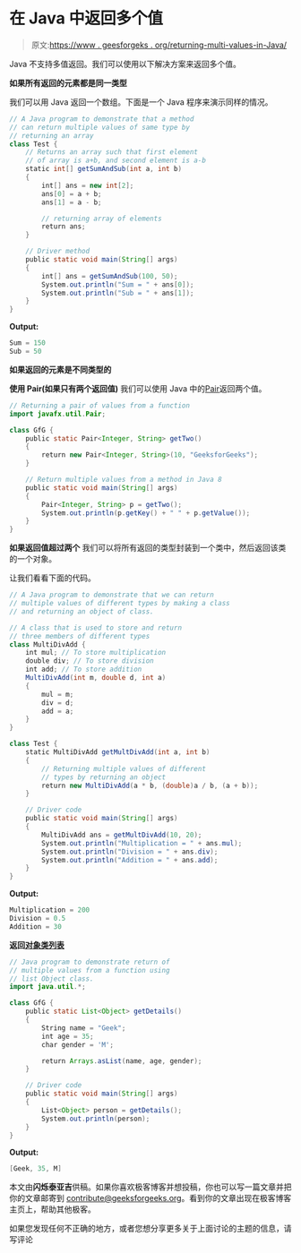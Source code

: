 # 在 Java 中返回多个值

> 原文:[https://www . geesforgeks . org/returning-multi-values-in-Java/](https://www.geeksforgeeks.org/returning-multiple-values-in-java/)

Java 不支持多值返回。我们可以使用以下解决方案来返回多个值。

**如果所有返回的元素都是同一类型**

我们可以用 Java 返回一个数组。下面是一个 Java 程序来演示同样的情况。

```java
// A Java program to demonstrate that a method
// can return multiple values of same type by
// returning an array
class Test {
    // Returns an array such that first element
    // of array is a+b, and second element is a-b
    static int[] getSumAndSub(int a, int b)
    {
        int[] ans = new int[2];
        ans[0] = a + b;
        ans[1] = a - b;

        // returning array of elements
        return ans;
    }

    // Driver method
    public static void main(String[] args)
    {
        int[] ans = getSumAndSub(100, 50);
        System.out.println("Sum = " + ans[0]);
        System.out.println("Sub = " + ans[1]);
    }
}
```

**Output:**

```java
Sum = 150
Sub = 50

```

**如果返回的元素是不同类型的**

**使用 Pair(如果只有两个返回值)**
我们可以使用 Java 中的[Pair](https://www.geeksforgeeks.org/pair-class-in-java/)返回两个值。

```java
// Returning a pair of values from a function
import javafx.util.Pair;

class GfG {
    public static Pair<Integer, String> getTwo()
    {
        return new Pair<Integer, String>(10, "GeeksforGeeks");
    }

    // Return multiple values from a method in Java 8
    public static void main(String[] args)
    {
        Pair<Integer, String> p = getTwo();
        System.out.println(p.getKey() + " " + p.getValue());
    }
}
```

**如果返回值超过两个**
我们可以将所有返回的类型封装到一个类中，然后返回该类的一个对象。

让我们看看下面的代码。

```java
// A Java program to demonstrate that we can return
// multiple values of different types by making a class
// and returning an object of class.

// A class that is used to store and return
// three members of different types
class MultiDivAdd {
    int mul; // To store multiplication
    double div; // To store division
    int add; // To store addition
    MultiDivAdd(int m, double d, int a)
    {
        mul = m;
        div = d;
        add = a;
    }
}

class Test {
    static MultiDivAdd getMultDivAdd(int a, int b)
    {
        // Returning multiple values of different
        // types by returning an object
        return new MultiDivAdd(a * b, (double)a / b, (a + b));
    }

    // Driver code
    public static void main(String[] args)
    {
        MultiDivAdd ans = getMultDivAdd(10, 20);
        System.out.println("Multiplication = " + ans.mul);
        System.out.println("Division = " + ans.div);
        System.out.println("Addition = " + ans.add);
    }
}
```

**Output:**

```java
Multiplication = 200
Division = 0.5
Addition = 30

```

**返回[对象类列表](https://www.geeksforgeeks.org/object-class-in-java/)**

```java
// Java program to demonstrate return of
// multiple values from a function using
// list Object class.
import java.util.*;

class GfG {
    public static List<Object> getDetails()
    {
        String name = "Geek";
        int age = 35;
        char gender = 'M';

        return Arrays.asList(name, age, gender);
    }

    // Driver code
    public static void main(String[] args)
    {
        List<Object> person = getDetails();
        System.out.println(person);
    }
}
```

**Output:**

```java
[Geek, 35, M]

```

本文由**闪烁泰亚吉**供稿。如果你喜欢极客博客并想投稿，你也可以写一篇文章并把你的文章邮寄到 contribute@geeksforgeeks.org。看到你的文章出现在极客博客主页上，帮助其他极客。

如果您发现任何不正确的地方，或者您想分享更多关于上面讨论的主题的信息，请写评论